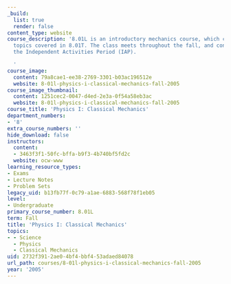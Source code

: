 ```yaml
---
_build:
  list: true
  render: false
content_type: website
course_description: '8.01L is an introductory mechanics course, which covers all the
  topics covered in 8.01T. The class meets throughout the fall, and continues throughout
  the Independent Activities Period (IAP).

  '
course_image:
  content: 79a8cae1-ee38-2769-3301-b03ac196512e
  website: 8-01l-physics-i-classical-mechanics-fall-2005
course_image_thumbnail:
  content: 1251cec2-0047-d4ed-2e3a-0f54a58eb3ac
  website: 8-01l-physics-i-classical-mechanics-fall-2005
course_title: 'Physics I: Classical Mechanics'
department_numbers:
- '8'
extra_course_numbers: ''
hide_download: false
instructors:
  content:
  - 3463f3f1-50fc-bffa-b9f3-4b740bf5fd2c
  website: ocw-www
learning_resource_types:
- Exams
- Lecture Notes
- Problem Sets
legacy_uid: b13fb77f-0c79-a1ae-6883-568f78f1eb05
level:
- Undergraduate
primary_course_number: 8.01L
term: Fall
title: 'Physics I: Classical Mechanics'
topics:
- - Science
  - Physics
  - Classical Mechanics
uid: 2732f391-2ae0-4bf4-bbf4-53adaed84078
url_path: courses/8-01l-physics-i-classical-mechanics-fall-2005
year: '2005'
---
```

